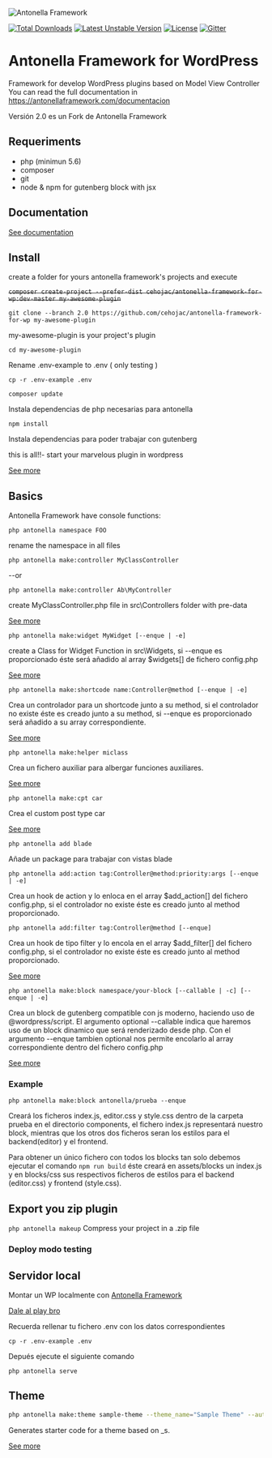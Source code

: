 ![Antonella Framework](https://antonellaframework.com/wp-content/uploads/2018/06/anonella-repositorio.png)

[![Total Downloads](https://poser.pugx.org/cehojac/antonella-framework-for-wp/downloads)](https://packagist.org/packages/cehojac/antonella-framework-for-wp)
[![Latest Unstable Version](https://poser.pugx.org/cehojac/antonella-framework-for-wp/v/unstable)](https://packagist.org/packages/cehojac/antonella-framework-for-wp)
[![License](https://poser.pugx.org/cehojac/antonella-framework-for-wp/license)](https://packagist.org/packages/cehojac/antonella-framework-for-wp)
[![Gitter](https://badges.gitter.im/Antonella-Framework/community.svg)](https://gitter.im/Antonella-Framework/community?utm_source=badge&utm_medium=badge&utm_campaign=pr-badge)

Antonella Framework for WordPress
================================

Framework for develop WordPress plugins based on Model View Controller
You can read the full documentation in https://antonellaframework.com/documentacion

Versión 2.0 es un Fork de Antonella Framework

## Requeriments
* php (minimun 5.6) 
* composer
* git
* node & npm for gutenberg block with jsx

## Documentation
[See documentation](https://github.com/cehojac/antonella-framework-for-wp/tree/2.0/docs)

## Install
create a folder for yours antonella framework's projects and execute

~~`composer create-project --prefer-dist cehojac/antonella-framework-for-wp:dev-master my-awesome-plugin`~~

`git clone --branch 2.0 https://github.com/cehojac/antonella-framework-for-wp my-awesome-plugin`

my-awesome-plugin is your project's plugin

`cd my-awesome-plugin`

Rename .env-example to .env ( only testing )

`cp -r .env-example .env`

`composer update`

Instala dependencias de php necesarias para antonella

`npm install`

Instala dependencias para poder trabajar con gutenberg

this is all!!- start your marvelous plugin in wordpress

[See more](https://github.com/cehojac/antonella-framework-for-wp/blob/2.0/docs/2.0/install.md)

## Basics

Antonella Framework have console functions:

`php antonella namespace FOO`

rename the namespace in all files

`php antonella make:controller MyClassController`

--or

`php antonella make:controller Ab\MyController` 

create MyClassController.php file in src\Controllers folder with pre-data

[See more](https://github.com/cehojac/antonella-framework-for-wp/blob/2.0/docs/2.0/controllers.md)

`php antonella make:widget MyWidget [--enque | -e]`

create a Class for Widget Function in src\Widgets, si --enque es proporcionado éste será añadido al array $widgets[] de fichero config.php

[See more](https://github.com/cehojac/antonella-framework-for-wp/blob/2.0/docs/2.0/widgets.md)

`php antonella make:shortcode name:Controller@method [--enque | -e]`

Crea un controlador para un shortcode junto a su method, si el controlador no existe éste es creado junto a su method, si --enque es proporcionado será añadido a su array
correspondiente.

[See more](https://github.com/cehojac/antonella-framework-for-wp/blob/2.0/docs/2.0/shortcode.md)

`php antonella make:helper miclass`

Crea un fichero auxiliar para albergar funciones auxiliares.

[See more](https://github.com/cehojac/antonella-framework-for-wp/blob/2.0/docs/2.0/helper.md)

`php antonella make:cpt car`

Crea el custom post type car

[See more](https://github.com/cehojac/antonella-framework-for-wp/blob/2.0/docs/2.0/cpt.md)

`php antonella add blade`

Añade un package para trabajar con vistas blade

`php antonella add:action tag:Controller@method:priority:args [--enque | -e]`

Crea un hook de action y lo enloca en el array $add_action[] del fichero config.php, si el controlador no existe éste es creado junto 
al method proporcionado.

`php antonella add:filter tag:Controller@method [--enque]`

Crea un hook de tipo filter y lo encola en el array $add_filter[] del fichero config.php, si el controlador no existe éste es creado junto
al method proporcionado.

[See more](https://github.com/cehojac/antonella-framework-for-wp/blob/2.0/docs/2.0/add.md)

`php antonella make:block namespace/your-block [--callable | -c] [--enque | -e]`

Crea un block de gutenberg compatible con js moderno, haciendo uso de @wordpress/script. El argumento optional --callable indica que haremos uso de un block dinamico que será renderizado desde php. Con el argumento --enque tambien optional nos permite encolarlo al array correspondiente dentro del fichero config.php

[See more](https://github.com/cehojac/antonella-framework-for-wp/blob/2.0/docs/2.0/gutenberg.md)

### Example

`php antonella make:block antonella/prueba --enque`

Creará los ficheros index.js, editor.css y style.css dentro de la carpeta prueba en el directorio components, el fichero index.js representará nuestro block, mientras que los otros dos ficheros seran los estilos para el backend(editor) y el frontend.

Para obtener un único fichero con todos los blocks tan solo debemos ejecutar el comando `npm run build` éste creará  en assets/blocks un index.js y en blocks/css sus respectivos ficheros de estilos para el backend (editor.css) y frontend (style.css).

## Export you zip plugin

`php antonella makeup`
Compress your project in a .zip file

### Deploy modo testing

## Servidor local

Montar un WP localmente con [Antonella Framework](https://antonellaframework.com/documentacion/)

[Dale al play bro](https://www.youtube.com/watch?v=An4t8LKX2-I)

Recuerda rellenar tu fichero .env con los datos correspondientes

`cp -r .env-example .env`

Depués ejecute el siguiente comando

`php antonella serve`

## Theme

```bash
php antonella make:theme sample-theme --theme_name="Sample Theme" --author="Carlos Herrera"
```
Generates starter code for a theme based on _s.

[See more](https://github.com/cehojac/antonella-framework-for-wp/blob/2.0/docs/2.0/underscores.md)
